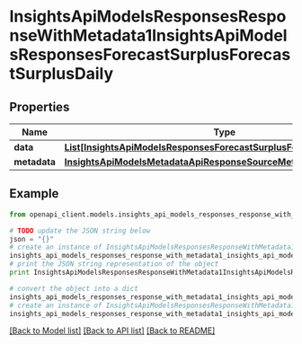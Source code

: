 # InsightsApiModelsResponsesResponseWithMetadata1InsightsApiModelsResponsesForecastSurplusForecastSurplusDaily


## Properties
Name | Type | Description | Notes
------------ | ------------- | ------------- | -------------
**data** | [**List[InsightsApiModelsResponsesForecastSurplusForecastSurplusDaily]**](InsightsApiModelsResponsesForecastSurplusForecastSurplusDaily.md) |  | [optional] 
**metadata** | [**InsightsApiModelsMetadataApiResponseSourceMetadata**](InsightsApiModelsMetadataApiResponseSourceMetadata.md) |  | [optional] 

## Example

```python
from openapi_client.models.insights_api_models_responses_response_with_metadata1_insights_api_models_responses_forecast_surplus_forecast_surplus_daily import InsightsApiModelsResponsesResponseWithMetadata1InsightsApiModelsResponsesForecastSurplusForecastSurplusDaily

# TODO update the JSON string below
json = "{}"
# create an instance of InsightsApiModelsResponsesResponseWithMetadata1InsightsApiModelsResponsesForecastSurplusForecastSurplusDaily from a JSON string
insights_api_models_responses_response_with_metadata1_insights_api_models_responses_forecast_surplus_forecast_surplus_daily_instance = InsightsApiModelsResponsesResponseWithMetadata1InsightsApiModelsResponsesForecastSurplusForecastSurplusDaily.from_json(json)
# print the JSON string representation of the object
print InsightsApiModelsResponsesResponseWithMetadata1InsightsApiModelsResponsesForecastSurplusForecastSurplusDaily.to_json()

# convert the object into a dict
insights_api_models_responses_response_with_metadata1_insights_api_models_responses_forecast_surplus_forecast_surplus_daily_dict = insights_api_models_responses_response_with_metadata1_insights_api_models_responses_forecast_surplus_forecast_surplus_daily_instance.to_dict()
# create an instance of InsightsApiModelsResponsesResponseWithMetadata1InsightsApiModelsResponsesForecastSurplusForecastSurplusDaily from a dict
insights_api_models_responses_response_with_metadata1_insights_api_models_responses_forecast_surplus_forecast_surplus_daily_form_dict = insights_api_models_responses_response_with_metadata1_insights_api_models_responses_forecast_surplus_forecast_surplus_daily.from_dict(insights_api_models_responses_response_with_metadata1_insights_api_models_responses_forecast_surplus_forecast_surplus_daily_dict)
```
[[Back to Model list]](../README.md#documentation-for-models) [[Back to API list]](../README.md#documentation-for-api-endpoints) [[Back to README]](../README.md)


